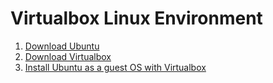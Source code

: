 # Virtualbox Linux Environment

1. [Download Ubuntu](https://ubuntu.com/download/desktop/thank-you?version=20.04.2.0&architecture=amd64)
2. [Download Virtualbox](https://www.virtualbox.org/wiki/Downloads)
3. [Install Ubuntu as a guest OS with Virtualbox](https://askubuntu.com/questions/142549/how-to-install-ubuntu-on-virtualbox)
